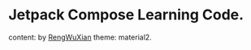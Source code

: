 # Jetpack Compose Learning Code.

content: by [RengWuXian](https://github.com/rengwuxian)
theme: material2.
